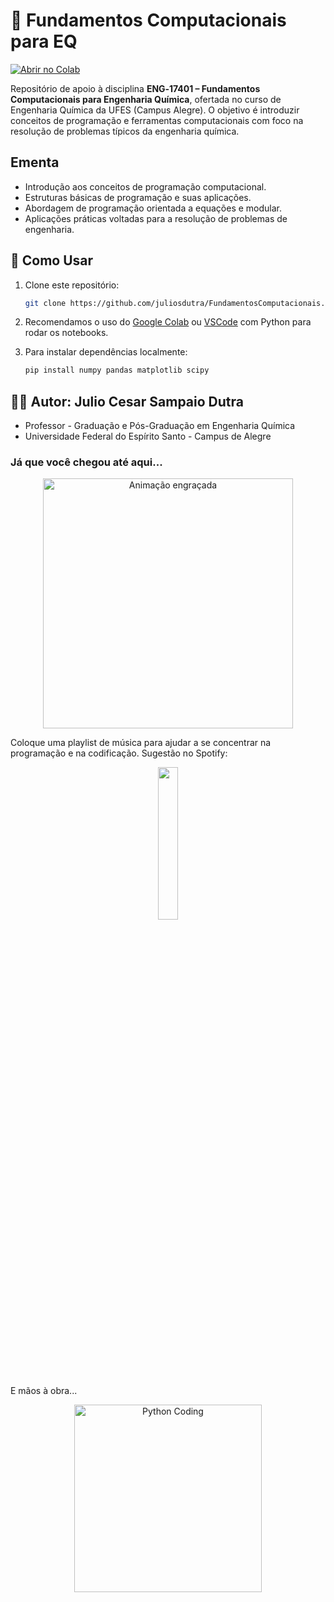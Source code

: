 # 🧠 Fundamentos Computacionais para EQ

[![Abrir no Colab](https://colab.research.google.com/assets/colab-badge.svg)]([https://colab.research.google.com/github/juliosdutra/modelagem-processos-dados](https://colab.research.google.com/github/juliosdutra/FundamentosComputacionais/))


Repositório de apoio à disciplina **ENG‑17401 – Fundamentos Computacionais para Engenharia Química**, ofertada no curso de Engenharia Química da UFES (Campus Alegre). O objetivo é introduzir conceitos de programação e ferramentas computacionais com foco na resolução de problemas típicos da engenharia química.

## Ementa
- Introdução aos conceitos de programação computacional.
- Estruturas básicas de programação e suas aplicações.
- Abordagem de programação orientada a equações e modular.
- Aplicações práticas voltadas para a resolução de problemas de engenharia.

## 🚀 Como Usar
1. Clone este repositório:
   ```bash
   git clone https://github.com/juliosdutra/FundamentosComputacionais.git
   
2. Recomendamos o uso do [Google Colab](https://colab.research.google.com/) ou [VSCode](https://code.visualstudio.com/docs/languages/python) com Python para rodar os notebooks.  

3. Para instalar dependências localmente:
   ```python
   pip install numpy pandas matplotlib scipy
   ```

## 👨‍🏫 Autor: Julio Cesar Sampaio Dutra
- Professor -  Graduação e Pós-Graduação em Engenharia Química
- Universidade Federal do Espírito Santo - Campus de Alegre

### Já que você chegou até aqui...

<p align="center">
  <img src="https://media1.giphy.com/media/v1.Y2lkPTc5MGI3NjExeXZwZm5mcW1pc2VndHp3bzQ2amNsOHg3Y3c4a3JlODM2bmg0ZHRiMyZlcD12MV9pbnRlcm5hbF9naWZfYnlfaWQmY3Q9Zw/EsOAahQCW3dk1MZmQV/giphy.gif" alt="Animação engraçada" width="400"/>
</p>

Coloque uma playlist de música para ajudar a se concentrar na programação e na codificação. Sugestão no Spotify:

<p align="center">
<a href="https://open.spotify.com/playlist/6CpGq5hQ3ZvlZx4eHPNU6j?si=a5408daf8c0d49c7" target="_blank">
    <img src="https://upload.wikimedia.org/wikipedia/commons/thumb/2/26/Spotify_logo_with_text.svg/2560px-Spotify_logo_with_text.svg.png" width="25%" />
  </a>
</p>

E mãos à obra...


<p align="center">
  <img src="https://media3.giphy.com/media/v1.Y2lkPTc5MGI3NjExNzl6aXR4Mmlma2tqbWlsMmp0ZmZiY3o5Z2oxZmhmOXB2emVwMjZnMSZlcD12MV9pbnRlcm5hbF9naWZfYnlfaWQmY3Q9Zw/f4ztZcdm9Fi90vL4Zd/giphy.gif" alt="Python Coding" width="300"/>
</p>
